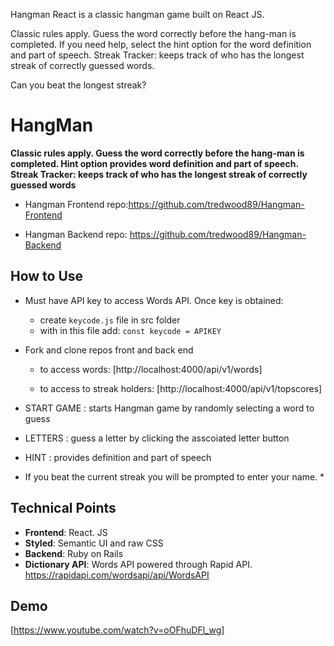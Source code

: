 Hangman React is a classic hangman game built on React JS.

Classic rules apply. Guess the word correctly before the hang-man is completed.
If you need help, select the hint option for the word definition and part of speech.
Streak Tracker: keeps track of who has the longest streak of correctly guessed words.


Can you beat the longest streak?


# HangMan #

**Classic rules apply. Guess the word correctly before the hang-man is completed.
Hint option provides word definition and part of speech.
Streak Tracker: keeps track of who has the longest streak of correctly guessed words**

 - Hangman Frontend repo:https://github.com/tredwood89/Hangman-Frontend 

 - Hangman Backend repo: https://github.com/tredwood89/Hangman-Backend


## How to Use ##

* Must have API key to access Words API. Once key is obtained:
  - create ```keycode.js``` file in src folder
  - with in this file add: ```const keycode = APIKEY```
  
* Fork and clone repos front and back end

  - to access words: [http://localhost:4000/api/v1/words]
  
  - to access to streak holders: [http://localhost:4000/api/v1/topscores]

* START GAME : starts Hangman game by randomly selecting a word to guess
* LETTERS : guess a letter by clicking the asscoiated letter button
* HINT : provides definition and part of speech

* If you beat the current streak you will be prompted to enter your name. *

## Technical Points ##


* **Frontend**: React. JS
* **Styled**: Semantic UI and raw CSS
* **Backend**: Ruby on Rails
* **Dictionary API**: Words API powered through Rapid API. https://rapidapi.com/wordsapi/api/WordsAPI

## Demo ##

[https://www.youtube.com/watch?v=oOFhuDFl_wg]




